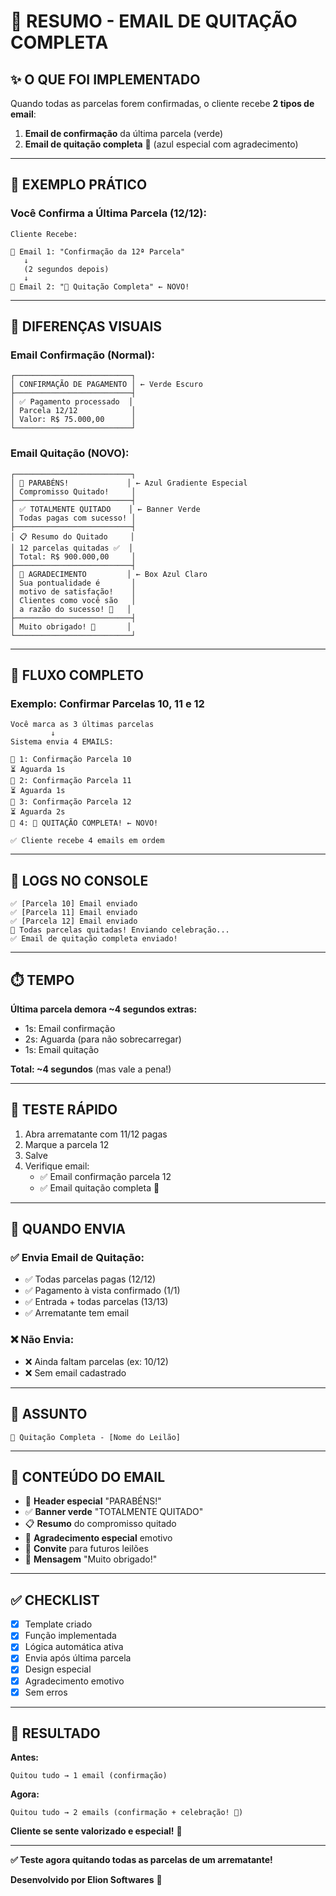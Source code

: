 # 🎉 RESUMO - EMAIL DE QUITAÇÃO COMPLETA

## ✨ O QUE FOI IMPLEMENTADO

Quando todas as parcelas forem confirmadas, o cliente recebe **2 tipos de email**:

1. **Email de confirmação** da última parcela (verde)
2. **Email de quitação completa** 🎉 (azul especial com agradecimento)

---

## 📧 EXEMPLO PRÁTICO

### Você Confirma a Última Parcela (12/12):

```
Cliente Recebe:

📧 Email 1: "Confirmação da 12ª Parcela"
   ↓
   (2 segundos depois)
   ↓
📧 Email 2: "🎉 Quitação Completa" ← NOVO!
```

---

## 🎨 DIFERENÇAS VISUAIS

### Email Confirmação (Normal):

```
┌──────────────────────────┐
│ CONFIRMAÇÃO DE PAGAMENTO │ ← Verde Escuro
├──────────────────────────┤
│ ✅ Pagamento processado  │
│ Parcela 12/12            │
│ Valor: R$ 75.000,00      │
└──────────────────────────┘
```

### Email Quitação (NOVO):

```
┌──────────────────────────┐
│ 🎉 PARABÉNS!             │ ← Azul Gradiente Especial
│ Compromisso Quitado!     │
├──────────────────────────┤
│ ✅ TOTALMENTE QUITADO    │ ← Banner Verde
│ Todas pagas com sucesso! │
├──────────────────────────┤
│ 📋 Resumo do Quitado     │
│ 12 parcelas quitadas ✅  │
│ Total: R$ 900.000,00     │
├──────────────────────────┤
│ 💎 AGRADECIMENTO         │ ← Box Azul Claro
│ Sua pontualidade é       │
│ motivo de satisfação!    │
│ Clientes como você são   │
│ a razão do sucesso! 🌟   │
├──────────────────────────┤
│ Muito obrigado! 🙏       │
└──────────────────────────┘
```

---

## 🔄 FLUXO COMPLETO

### Exemplo: Confirmar Parcelas 10, 11 e 12

```
Você marca as 3 últimas parcelas
         ↓
Sistema envia 4 EMAILS:

📧 1: Confirmação Parcela 10
⏳ Aguarda 1s
📧 2: Confirmação Parcela 11
⏳ Aguarda 1s
📧 3: Confirmação Parcela 12
⏳ Aguarda 2s
📧 4: 🎉 QUITAÇÃO COMPLETA! ← NOVO!

✅ Cliente recebe 4 emails em ordem
```

---

## 📝 LOGS NO CONSOLE

```
✅ [Parcela 10] Email enviado
✅ [Parcela 11] Email enviado
✅ [Parcela 12] Email enviado
🎉 Todas parcelas quitadas! Enviando celebração...
✅ Email de quitação completa enviado!
```

---

## ⏱️ TEMPO

**Última parcela demora ~4 segundos extras:**

- 1s: Email confirmação
- 2s: Aguarda (para não sobrecarregar)
- 1s: Email quitação

**Total: ~4 segundos** (mas vale a pena!)

---

## 🧪 TESTE RÁPIDO

1. Abra arrematante com 11/12 pagas
2. Marque a parcela 12
3. Salve
4. Verifique email:
   - ✅ Email confirmação parcela 12
   - ✅ Email quitação completa 🎉

---

## 🎯 QUANDO ENVIA

### ✅ Envia Email de Quitação:

- ✅ Todas parcelas pagas (12/12)
- ✅ Pagamento à vista confirmado (1/1)
- ✅ Entrada + todas parcelas (13/13)
- ✅ Arrematante tem email

### ❌ Não Envia:

- ❌ Ainda faltam parcelas (ex: 10/12)
- ❌ Sem email cadastrado

---

## 📧 ASSUNTO

```
🎉 Quitação Completa - [Nome do Leilão]
```

---

## 💎 CONTEÚDO DO EMAIL

- 🎉 **Header especial** "PARABÉNS!"
- ✅ **Banner verde** "TOTALMENTE QUITADO"
- 📋 **Resumo** do compromisso quitado
- 💎 **Agradecimento especial** emotivo
- 🎯 **Convite** para futuros leilões
- 🙏 **Mensagem** "Muito obrigado!"

---

## ✅ CHECKLIST

- [x] Template criado
- [x] Função implementada
- [x] Lógica automática ativa
- [x] Envia após última parcela
- [x] Design especial
- [x] Agradecimento emotivo
- [x] Sem erros

---

## 🎉 RESULTADO

**Antes:**
```
Quitou tudo → 1 email (confirmação)
```

**Agora:**
```
Quitou tudo → 2 emails (confirmação + celebração! 🎉)
```

**Cliente se sente valorizado e especial!** 🌟

---

**✅ Teste agora quitando todas as parcelas de um arrematante!**

**Desenvolvido por Elion Softwares** 🚀

